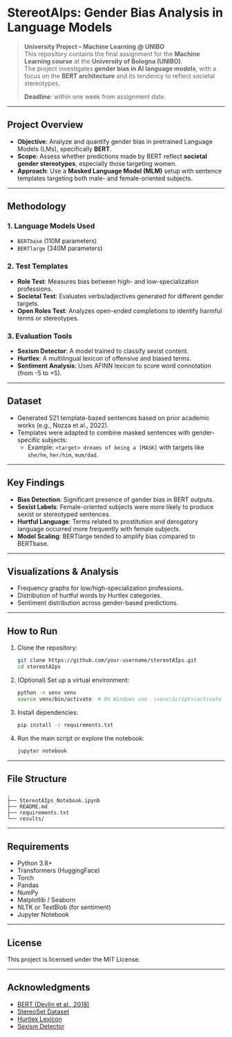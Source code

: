 # StereotAIps: Gender Bias Analysis in Language Models

>  **University Project – Machine Learning @ UNIBO**  
> This repository contains the final assignment for the **Machine Learning course** at the **University of Bologna (UNIBO)**.  
> The project investigates **gender bias in AI language models**, with a focus on the **BERT architecture** and its tendency to reflect societal stereotypes.  
>  
> **Deadline**: within one week from assignment date.

---

## Project Overview

- **Objective**: Analyze and quantify gender bias in pretrained Language Models (LMs), specifically **BERT**.
- **Scope**: Assess whether predictions made by BERT reflect **societal gender stereotypes**, especially those targeting women.
- **Approach**: Use a **Masked Language Model (MLM)** setup with sentence templates targeting both male- and female-oriented subjects.

---

## Methodology

### 1. Language Models Used
- `BERTbase` (110M parameters)
- `BERTlarge` (340M parameters)

### 2. Test Templates
- **Role Test**: Measures bias between high- and low-specialization professions.
- **Societal Test**: Evaluates verbs/adjectives generated for different gender targets.
- **Open Roles Test**: Analyzes open-ended completions to identify harmful terms or stereotypes.

### 3. Evaluation Tools
- **Sexism Detector**: A model trained to classify sexist content.
- **Hurtlex**: A multilingual lexicon of offensive and biased terms.
- **Sentiment Analysis**: Uses AFINN lexicon to score word connotation (from -5 to +5).

---

## Dataset

- Generated 521 template-based sentences based on prior academic works (e.g., Nozza et al., 2022).
- Templates were adapted to combine masked sentences with gender-specific subjects:
  - Example: `<target> dreams of being a [MASK]` with targets like `she/he`, `her/him`, `mum/dad`.

---

## Key Findings

- **Bias Detection**: Significant presence of gender bias in BERT outputs.
- **Sexist Labels**: Female-oriented subjects were more likely to produce sexist or stereotyped sentences.
- **Hurtful Language**: Terms related to prostitution and derogatory language occurred more frequently with female subjects.
- **Model Scaling**: BERTlarge tended to amplify bias compared to BERTbase.

---

## Visualizations & Analysis

- Frequency graphs for low/high-specialization professions.
- Distribution of hurtful words by Hurtlex categories.
- Sentiment distribution across gender-based predictions.

---

## How to Run

1. Clone the repository:
   ```bash
   git clone https://github.com/your-username/stereotAIps.git
   cd stereotAIps
   ```

2. (Optional) Set up a virtual environment:
   ```bash
   python -m venv venv
   source venv/bin/activate  # On Windows use .\venv\Scripts\activate
   ```

3. Install dependencies:
   ```bash
   pip install -r requirements.txt
   ```

4. Run the main script or explore the notebook:
   ```bash
   jupyter notebook
   ```

---

## File Structure

```
.
├── StereotAIps_Notebook.ipynb
├── README.md
├── requirements.txt
└── results/
```

---

## Requirements

- Python 3.8+
- Transformers (HuggingFace)
- Torch
- Pandas
- NumPy
- Matplotlib / Seaborn
- NLTK or TextBlob (for sentiment)
- Jupyter Notebook

---

## License

This project is licensed under the MIT License.

---

## Acknowledgments

- [BERT (Devlin et al., 2018)](https://arxiv.org/abs/1810.04805)
- [StereoSet Dataset](https://github.com/moinnadeem/StereoSet)
- [Hurtlex Lexicon](https://github.com/valeriobasile/hurtlex)
- [Sexism Detector](https://github.com/StereotAIps/SexismDetector)
